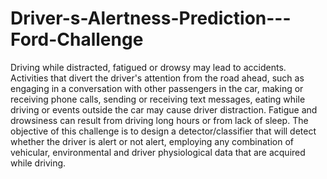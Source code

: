 # Driver-s-Alertness-Prediction---Ford-Challenge
Driving while distracted, fatigued or drowsy may lead to accidents. Activities that divert the driver's attention from the road ahead, such as engaging in a conversation with other passengers in the car, making or receiving phone calls, sending or receiving text messages, eating while driving or events outside the car may cause driver distraction. Fatigue and drowsiness can result from driving long hours or from lack of sleep.  The objective of this challenge is to design a detector/classifier that will detect whether the driver is alert or not alert, employing any combination of vehicular, environmental and driver physiological data that are acquired while driving.
